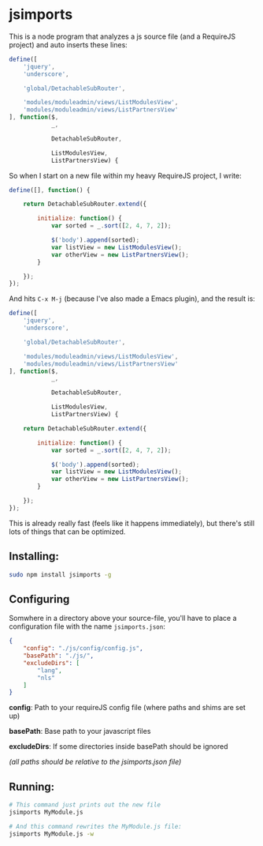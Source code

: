 # jsimports

This is a node program that analyzes a js source file (and a RequireJS project) and auto inserts these lines:

```js
define([
	'jquery',
	'underscore',

	'global/DetachableSubRouter',

	'modules/moduleadmin/views/ListModulesView',
	'modules/moduleadmin/views/ListPartnersView'
], function($,
            _,

            DetachableSubRouter,

            ListModulesView,
            ListPartnersView) {
```

So when I start on a new file within my heavy RequireJS project, I write:

```js
define([], function() {

	return DetachableSubRouter.extend({

		initialize: function() {
			var sorted = _.sort([2, 4, 7, 2]);

			$('body').append(sorted);
			var listView = new ListModulesView();
			var otherView = new ListPartnersView();
		}

	});
});
```
And hits `C-x M-j` (because I've also made a Emacs plugin), and the result is:

```js
define([
	'jquery',
	'underscore',

	'global/DetachableSubRouter',

	'modules/moduleadmin/views/ListModulesView',
	'modules/moduleadmin/views/ListPartnersView'
], function($,
            _,

            DetachableSubRouter,

            ListModulesView,
            ListPartnersView) {

	return DetachableSubRouter.extend({

		initialize: function() {
			var sorted = _.sort([2, 4, 7, 2]);

			$('body').append(sorted);
			var listView = new ListModulesView();
			var otherView = new ListPartnersView();
		}

	});
});
```

This is already really fast (feels like it happens immediately), but there's still lots of things that can be optimized.

## Installing:

```bash
sudo npm install jsimports -g
```

## Configuring

Somwhere in a directory above your source-file, you'll have to place a configuration file with the name `jsimports.json`:

```json
{
	"config": "./js/config/config.js",
	"basePath": "./js/",
	"excludeDirs": [
		"lang",
		"nls"
	]	
}
```

**config**: Path to your requireJS config file (where paths and shims are set up)

**basePath**: Base path to your javascript files

**excludeDirs**: If some directories inside basePath should be ignored

*(all paths should be relative to the jsimports.json file)*


## Running:

```bash
# This command just prints out the new file
jsimports MyModule.js

# And this command rewrites the MyModule.js file:
jsimports MyModule.js -w
```
